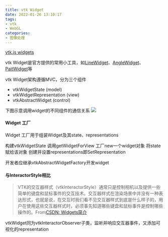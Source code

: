 ```yaml
---
title: vtk Widget
date: 2022-01-26 13:10:17
tags:
- vtk
- WebGL
categories: 
- 图像处理
---
```

[vtk.js widgets](https://kitware.github.io/vtk-js/docs/concepts_widgets.html)

vtk Widget是官方提供的常用小工具，如[LineWidget](https://kitware.github.io/vtk-js/examples/LineWidget.html)、[AngleWidget](https://kitware.github.io/vtk-js/examples/AngleWidget.html)、[PaitWidget](https://kitware.github.io/vtk-js/examples/PaintWidget.html)等

vtk Widget架构遵循MVC，分为三个组件
+ vtkWidgetState (model)
+ vtkWidgetRepresentation (view)
+ vtkAbstractWidget (control)

下图示意调用widget的不同组件的通信关系
![](https://kitware.github.io/vtk-js/docs/gallery/widgets_diagram.png)

#### Widget 工厂
Widget 工厂用于组装Widget及其state、representations

构建vtkWidgetState
调用getWidgetForView 工厂new一个widget对象 将state赋给该对象 创建并设置representations即SetRepresentation

开发者应继承vtkAbstractWidgetFactory开发widget

#### 与InteractorStyle相比
> VTK的交互器样式（vtkInteractorStyle）通常只是控制相机以及提供一些简单的键盘和鼠标事件的交互技术。交互器样式在渲染场景中并没有一种表达形式，也就是说，在交互时我们看不见交互器样式到底是什么样子的，用户在使用这些交互器样式时，必须事先知道哪些键盘和鼠标事件是控制哪些操作的。From[CSDN: Widgets简介](https://blog.csdn.net/minmindianzi/article/details/89403606)

vtkWidget同为vtkInteractorObserver子类，监听并响应交互器事件，又添加可视化的representation